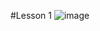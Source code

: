 #Lesson 1
![image](https://user-images.githubusercontent.com/65615657/233399533-5366cf38-e64e-4c9e-8328-05cf7acd8dca.png)
